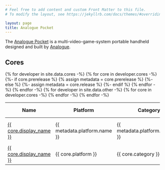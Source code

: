 ```yaml
---
# Feel free to add content and custom Front Matter to this file.
# To modify the layout, see https://jekyllrb.com/docs/themes/#overriding-theme-defaults

layout: page
title: Analogue Pocket
---
```


The [Analogue Pocket](https://www.analogue.co/pocket) is a multi-video-game-system portable handheld designed and built by [Analogue](https://www.analogue.co).

## Cores

<table class="datatable">
  <thead>
    <tr>
      <th>Name</th>
      <th>Platform</th>
      <th>Category</th>
      <th>Author</th>
      <th>Version</th>
      <th>Date</th>
      <th>API Support</th>
    </tr>
  </thead>
  <tbody>
    {% for developer in site.data.cores -%}
      {% for core in developer.cores -%}
        {%- if core.prerelease %}
          {% assign metadata = core.prerelease %}
        {%- else %}
          {%- assign metadata = core.release %}
        {%- endif %}
        <tr>
          <td><a href="https://github.com/{{ developer.username }}/{{ core.repository }}">{{ core.display_name }}</a></td>
          <td>{{ metadata.platform.name }}</td>
          <td>{{ metadata.platform.category }}</td>
          <td><a href="https://github.com/{{ developer.username }}">{{ developer.username }}</a></td>
          <td data-order="{{ metadata.tag_name | remove_first: "v" }}">
            <a href="https://github.com/{{ developer.username }}/{{ core.repository }}/releases/latest">{{ metadata.tag_name }}</a>
          </td>
          <td data-order="{{ metadata.release_date | date: "%s" }}">
            {{ metadata.release_date | date: "%b %-d, %Y" }}
          </td>
          <td class="check">&#10003;</td>
        </tr>
      {% endfor -%}
    {% endfor -%}
    {% for developer in site.data.other -%}
      {% for core in developer.cores -%}
        <tr>
          <td><a href="{{ core.repository_url }}">{{ core.display_name }}</a></td>
          <td>{{ core.platform }}</td>
          <td>{{ core.category }}</td>
          <td><a href="https://github.com/{{ developer.username }}">{{ developer.username }}</a></td>
          <td data-order="{{ core.version }}">
            <a href="{{ core.release_url }}">{{ core.version }}</a>
          </td>
          <td data-order="{{ core.release_date | date: "%s" }}">
            {{ core.release_date | date: "%b %-d, %Y" }}
          </td>
          <td></td>
        </tr>
      {% endfor -%}
    {% endfor -%}
  </tbody>
</table>

<script type="text/javascript" src="{{ "/assets/js/script.js" | relative_url }}"></script>
